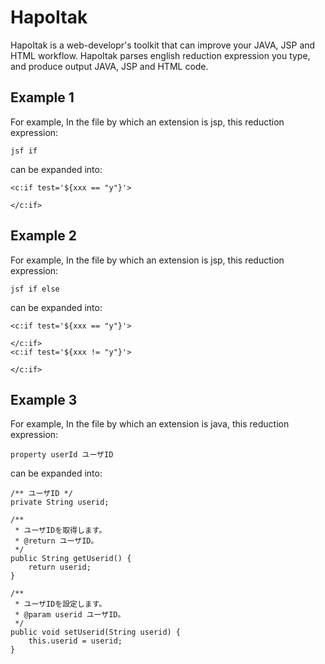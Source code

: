 # HapoItak

HapoItak is a web-developr's toolkit that can improve your JAVA, JSP and HTML workflow.
HapoItak parses english reduction expression you type, and produce output JAVA, JSP and HTML code.

## Example 1
For example, In the file by which an extension is jsp, this reduction expression:

    jsf if

can be expanded into:

    <c:if test='${xxx == "y"}'>
    
    </c:if>

## Example 2
For example, In the file by which an extension is jsp, this reduction expression:

    jsf if else

can be expanded into:

    <c:if test='${xxx == "y"}'>
    
    </c:if>
    <c:if test='${xxx != "y"}'>
    
    </c:if>

## Example 3
For example, In the file by which an extension is java, this reduction expression:

    property userId ユーザID    

can be expanded into:

    /** ユーザID */
    private String userid;

    /**
     * ユーザIDを取得します。
     * @return ユーザID。
     */
    public String getUserid() {
    	return userid;
    }
    
    /**
     * ユーザIDを設定します。
     * @param userid ユーザID。
     */
    public void setUserid(String userid) {
    	this.userid = userid;
    }
